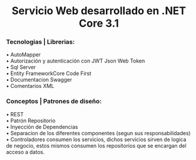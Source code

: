 <h1 align="center">Servicio Web desarrollado en .NET Core 3.1</h1>

<h3>Tecnologias | Librerias:</h3>

• AutoMapper </br>
• Autorización y autenticación con JWT Json Web Token </br>
• Sql Server </br>
• Entity FrameworkCore Code First </br>
• Documentacion Swagger </br>
• Comentarios XML </br>

<h3>Conceptos | Patrones de diseño:</h3>

• REST </br>
• Patrón Repositorio </br>
• Inyección de Dependencias </br>
• Separacion de los diferentes componentes (segun sus responsabilidades) <br>
• Controladores consumen los servicios, dichos servicios sirven de logica de negocio, estos mismos consumen los repositorios que se encargan del acceso a datos. <br>


